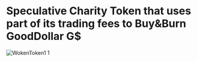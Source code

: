 # Speculative Charity Token that uses part of its trading fees to Buy&Burn GoodDollar G$

![WokenToken1 1](https://user-images.githubusercontent.com/85778179/187514108-85ca88fe-2c10-4421-968d-4b7e48f8aeef.jpg)


